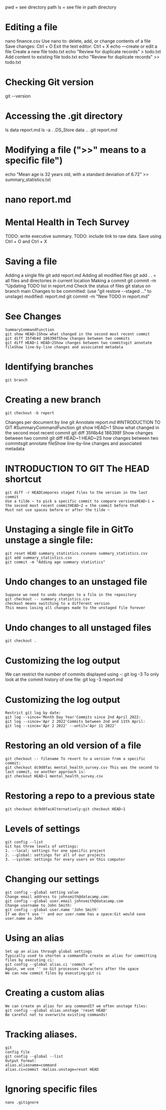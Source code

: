 pwd = see directory path
ls = see file in path directory
# Editing a file
nano finance.csv
Use nano to:
delete,
add,
or change contents of a file
Save changes: Ctrl + O
Exit the text editor: Ctrl + X
echo —create or edit a file
Create a new file todo.txt
echo "Review for duplicate records" > todo.txt
Add content to existing file todo.txt
echo "Review for duplicate records" >> todo.txt
# Checking Git version
git --version
# Accessing the .git directory
ls
data report.md
ls -a
. .DS_Store data
.. .git report.md
# Modifying a file (">>" means to a specific file")
echo "Mean age is 32 years old, with a standard deviation of 6.72" >> summary_statistics.txt
# nano report.md
# Mental Health in Tech Survey
TODO: write executive summary.
TODO: include link to raw data.
Save using Ctrl + O and Ctrl + X
# Saving a file
Adding a single file
git add report.md
Adding all modified files
git add .
. = all files and directories in current location
Making a commit
git commit -m "Updating TODO list in report.md
Check the status of files
git status
on branch main
Changes to be committed:
(use "git restore --staged <file>..." to unstage)
modified: report.md
git commit -m "New TODO in report.md"
# See Changes
    SummaryCommandFunction
    git show HEAD~1Show what changed in the second most recent commit
    git diff 35f4b4d 186398fShow changes between two commits
    git diff HEAD~1 HEAD~2Show changes between two commitsgit annotate fileShow line-by-line changes and associated metadata
# Identifying branches
    git branch  
# Creating a new branch
    git checkout -b report   
Changes per document by line
    git Annotate report.md
    #INTRODUCTION TO GIT
    #SummaryCommandFunction
    git show HEAD~1 Show what changed in the second most recent commit
    git diff 35f4b4d 186398f Show changes between two commit
    git diff HEAD~1 HEAD~2S how changes between two commitsgit annotate fileShow line-by-line changes and associated metadata
 # INTRODUCTION TO GIT The HEAD shortcut
    git diff -r HEADCompares staged files to the version in the last commit
    Use a tilde ~ to pick a specific commit to compare versionsHEAD~1 = the second most recent commitHEAD~2 = the commit before that
    Must not use spaces before or after the tilde ~
# Unstaging a single file in GitTo unstage a single file:
    git reset HEAD summary_statistics.csvnano summary_statistics.csv
    git add summary_statistics.csv
    git commit -m "Adding age summary statistics"
# Undo changes to an unstaged file
    Suppose we need to undo changes to a file in the repository
    git checkout -- summary_statistics.csv 
    checkout means switching to a different version 
    This means losing all changes made to the unstaged file forever
 # Undo changes to all unstaged files
    git checkout .
    
# Customizing the log output
   We can restrict the number of commits displayed using -:
    git log -3 To only look at the commit history of one file:
    git log -3 report.md
# Customizing the log output
    Restrict git log by date:
    git log --since='Month Day Year'Commits since 2nd April 2022:
    git log --since='Apr 2 2022'Commits between 2nd and 11th April:
    git log --since='Apr 2 2022' --until='Apr 11 2022'
  
 # Restoring an old version of a file
    git checkout -- filename To revert to a version from a specific commit:
    git checkout dc9d8fac mental_health_survey.csv This was the second to last commit, so another approach is:
    git checkout HEAD~1 mental_health_survey.csv
 # Restoring a repo to a previous state 
    git checkout dc9d8facAlternatively:git checkout HEAD~1
# Levels of settings
    git config --list
    Git has three levels of settings:
    1. --local: settings for one specific project
    2. --global: settings for all of our projects
    3. --system: settings for every users on this computer
# Changing our settings
    git config --global setting value
    Change email address to johnsmith@datacamp.com:
    git config --global user.email johnsmith@datacamp.com
    Change username to John Smith:
    git config --global user.name 'John Smith'
    If we don't use '' and our user.name has a space:Git would save user.name as John
# Using an alias
    Set up an alias through global settings
    Typically used to shorten a commandTo create an alias for committing files by executing ci:
    git config --global alias.ci 'commit -m'
    Again, we use '' so Git processes characters after the space
    We can now commit files by executing:git ci
# Creating a custom alias
    We can create an alias for any commandIf we often unstage files:
    git config --global alias.unstage 'reset HEAD'
    Be careful not to overwrite existing commands!
# Tracking aliases.
    git
    config file
    git config --global --list
    Output format: 
    alias.aliasname=command
    alias.ci=commit -malias.unstage=reset HEAD
 # Ignoring specific files
    nano .gitignore
